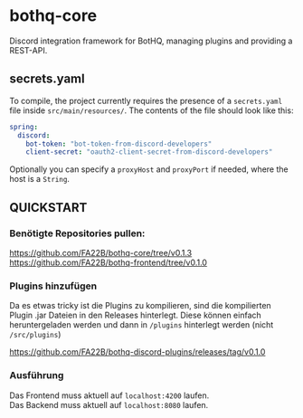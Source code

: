# bothq-core
Discord integration framework for BotHQ, managing plugins and providing a REST-API.

## secrets.yaml
To compile, the project currently requires the presence of a `secrets.yaml` file inside `src/main/resources/`. The contents of the file should look like this:
```yaml
spring:
  discord:
    bot-token: "bot-token-from-discord-developers"
    client-secret: "oauth2-client-secret-from-discord-developers"
```
Optionally you can specify a `proxyHost` and `proxyPort` if needed, where the host is a `String`.


## QUICKSTART

### Benötigte Repositories pullen:  
https://github.com/FA22B/bothq-core/tree/v0.1.3  
https://github.com/FA22B/bothq-frontend/tree/v0.1.0  


### Plugins hinzufügen
Da es etwas tricky ist die Plugins zu kompilieren, sind die kompilierten Plugin .jar Dateien in den Releases hinterlegt.
Diese können einfach heruntergeladen werden und dann in `/plugins` hinterlegt werden (nicht `/src/plugins`)

https://github.com/FA22B/bothq-discord-plugins/releases/tag/v0.1.0


### Ausführung
Das Frontend muss aktuell auf `localhost:4200` laufen.  
Das Backend muss aktuell auf `localhost:8080` laufen.  
